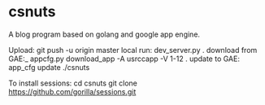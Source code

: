csnuts
======
A blog program based on golang and google app engine.

Upload: 
        git push -u origin master
local run:
        dev_server.py .
download from GAE:_
        appcfg.py download_app -A usrccapp -V 1-12 .
update to GAE:
        app_cfg update ./csnuts

To install sessions:
cd csnuts
git clone https://github.com/gorilla/sessions.git

